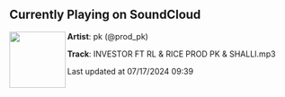 ## Currently Playing on SoundCloud

[<img align="left" width="100" src="https://i1.sndcdn.com/artworks-vsMIGFnzRuq7NyHC-WyDsCg-t500x500.jpg">](https://soundcloud.com/prod_pk/investor-ft-rl-rice-prod-pk)

**Artist**: pk (@prod_pk) 

**Track**: INVESTOR FT RL & RICE PROD PK & SHALLI.mp3

Last updated at 07/17/2024 09:39
